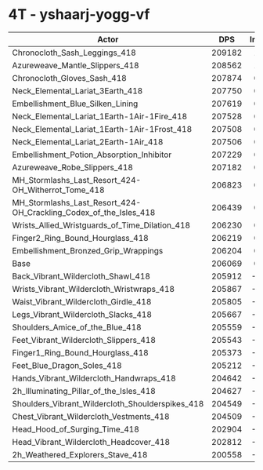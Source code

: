 # 4T - yshaarj-yogg-vf
| Actor | DPS | Increase |
|---|:---:|:---:|
|Chronocloth_Sash_Leggings_418|209182|1.51%|
|Azureweave_Mantle_Slippers_418|208562|1.21%|
|Chronocloth_Gloves_Sash_418|207874|0.88%|
|Neck_Elemental_Lariat_3Earth_418|207750|0.82%|
|Embellishment_Blue_Silken_Lining|207619|0.75%|
|Neck_Elemental_Lariat_1Earth-1Air-1Fire_418|207528|0.71%|
|Neck_Elemental_Lariat_1Earth-1Air-1Frost_418|207508|0.70%|
|Neck_Elemental_Lariat_2Earth-1Air_418|207506|0.70%|
|Embellishment_Potion_Absorption_Inhibitor|207229|0.56%|
|Azureweave_Robe_Slippers_418|207182|0.54%|
|MH_Stormlashs_Last_Resort_424-OH_Witherrot_Tome_418|206823|0.37%|
|MH_Stormlashs_Last_Resort_424-OH_Crackling_Codex_of_the_Isles_418|206439|0.18%|
|Wrists_Allied_Wristguards_of_Time_Dilation_418|206230|0.08%|
|Finger2_Ring_Bound_Hourglass_418|206219|0.07%|
|Embellishment_Bronzed_Grip_Wrappings|206204|0.07%|
|Base|206069|0.00%|
|Back_Vibrant_Wildercloth_Shawl_418|205912|-0.08%|
|Wrists_Vibrant_Wildercloth_Wristwraps_418|205867|-0.10%|
|Waist_Vibrant_Wildercloth_Girdle_418|205805|-0.13%|
|Legs_Vibrant_Wildercloth_Slacks_418|205667|-0.19%|
|Shoulders_Amice_of_the_Blue_418|205559|-0.25%|
|Feet_Vibrant_Wildercloth_Slippers_418|205543|-0.26%|
|Finger1_Ring_Bound_Hourglass_418|205373|-0.34%|
|Feet_Blue_Dragon_Soles_418|205212|-0.42%|
|Hands_Vibrant_Wildercloth_Handwraps_418|204642|-0.69%|
|2h_Illuminating_Pillar_of_the_Isles_418|204627|-0.70%|
|Shoulders_Vibrant_Wildercloth_Shoulderspikes_418|204549|-0.74%|
|Chest_Vibrant_Wildercloth_Vestments_418|204509|-0.76%|
|Head_Hood_of_Surging_Time_418|202904|-1.54%|
|Head_Vibrant_Wildercloth_Headcover_418|202812|-1.58%|
|2h_Weathered_Explorers_Stave_418|200558|-2.67%|
